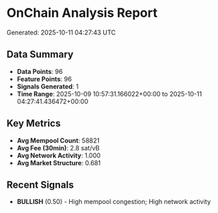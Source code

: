 # OnChain Analysis Report
Generated: 2025-10-11 04:27:43 UTC

## Data Summary
- **Data Points**: 96
- **Feature Points**: 96
- **Signals Generated**: 1
- **Time Range**: 2025-10-09 10:57:31.166022+00:00 to 2025-10-11 04:27:41.436472+00:00

## Key Metrics
- **Avg Mempool Count**: 58821
- **Avg Fee (30min)**: 2.8 sat/vB
- **Avg Network Activity**: 1.000
- **Avg Market Structure**: 0.681

## Recent Signals
- **BULLISH** (0.50) - High mempool congestion; High network activity
